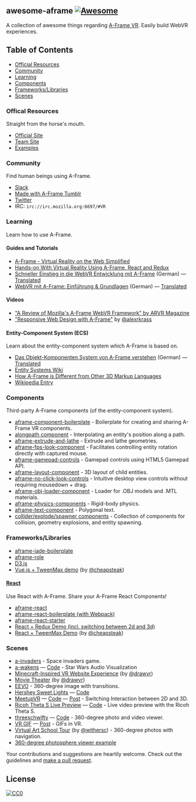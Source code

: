 ## awesome-aframe [![Awesome](https://cdn.rawgit.com/sindresorhus/awesome/d7305f38d29fed78fa85652e3a63e154dd8e8829/media/badge.svg)](https://github.com/sindresorhus/awesome)

A collection of awesome things regarding [A-Frame VR](https://github.com/aframevr/aframe). Easily build WebVR experiences.

## Table of Contents

- [Official Resources](#official-resources)
- [Community](#community)
- [Learning](#learning)
- [Components](#components)
- [Frameworks/Libraries](#frameworks-libraries)
- [Scenes](#scenes)

### Offical Resources

Straight from the horse's mouth.

- [Official Site](https://aframe.io)
- [Team Site](http://mozvr.com)
- [Examples](https://aframe.io/examples/)

### Community

Find human beings using A-Frame.

- [Slack](http://aframevr-slack.herokuapp.com/)
- [Made with A-Frame Tumblr](http://aframevr.tumblr.com/)
- [Twitter](https://twitter.com/aframevr)
- IRC: `irc://irc.mozilla.org:6697/#VR`

### Learning

Learn how to use A-Frame.

#### Guides and Tutorials

- [A-Frame - Virtual Reality on the Web Simplified](http://ngokevin.com/blog/aframe)
- [Hands-on With Virtual Reality Using A-Frame, React and Redux](https://medium.com/immersion-for-the-win/hands-on-with-virtual-reality-using-a-frame-react-and-redux-bc66240834f7#.nce7sfdzl)
- [Schneller Einstieg in die WebVR Entwicklung mit A-Frame](http://thevrjump.com/de/aframe-einstieg) (German) &mdash; [Translated](https://translate.google.com/translate?hl=en&sl=auto&tl=en&u=http%3A%2F%2Fthevrjump.com%2Fde%2Faframe-einstieg)
- [WebVR mit A-Frame: Einführung & Grundlagen](http://thevrjump.com/de/aframe-grundlagen) (German) &mdash; [Translated](https://translate.google.com/translate?hl=en&sl=auto&tl=en&u=http%3A%2F%2Fthevrjump.com%2Fde%2Faframe-grundlagen)

#### Videos

- ["A Review of Mozilla's A-Frame WebVR Framework" by ARVR Magazine](https://www.youtube.com/watch?v=4IqBLoJd0ww)
- ["Responsive Web Design with A-Frame"](https://www.youtube.com/watch?v=HogJdsepZRo) by [@alexrkrass]

#### Entity-Component System (ECS)

Learn about the entity-component system which A-Frame is based on.

- [Das Objekt-Komponenten System von A-Frame verstehen](http://thevrjump.com/de/aframe-system) (German) &mdash; [Translated](https://translate.google.com/translate?sl=auto&tl=en&js=y&prev=_t&hl=en&ie=UTF-8&u=http%3A%2F%2Fthevrjump.com%2Fde%2Faframe-system&edit-text=)
- [Entity Systems Wiki](http://entity-systems.wikidot.com/)
- [How A-Frame is Different from Other 3D Markup Languages](http://ngokevin.com/blog/aframe-vs-3dml/)
- [Wikipedia Entry](https://en.wikipedia.org/wiki/Entity_component_system)

### Components

Third-party A-Frame components (of the entity-component system).

- [aframe-component-boilerplate](https://github.com/ngokevin/aframe-component-boilerplate) - Boilerplate for creating and sharing A-Frame VR components.
- [alongpath component](https://jsbin.com/dasefeh/edit?html,output) - Interpolating an entity's position along a path.
- [aframe-extrude-and-lathe](https://github.com/JosePedroDias/aframe-extrude-and-lathe) - Extrude and lathe geometries.
- [aframe-fps-look-component](https://github.com/cemkod/aframe-fps-look-component) - Facilitates controlling entity rotation directly with captured mouse.
- [aframe-gamepad-controls](https://github.com/donmccurdy/aframe-gamepad-controls) - Gamepad controls using HTML5 Gamepad API.
- [aframe-layout-component](https://github.com/ngokevin/aframe-layout-component) - 3D layout of child entities.
- [aframe-no-click-look-controls](https://github.com/alexrkass/aframe-no-click-look-controls) - Intuitive desktop view controls without requiring mousedown + drag.
- [aframe-obj-loader-component](https://github.com/donmccurdy/aframe-obj-loader-component) - Loader for .OBJ models and .MTL materials.
- [aframe-physics-components](https://github.com/ngokevin/aframe-physics-components) - Rigid-body physics.
- [aframe-text-component](https://github.com/ngokevin/aframe-text-component) - Polygonal text.
- [collider/explode/spawner components](https://github.com/dmarcos/a-invaders/tree/master/js/components) - Collection of components for collision, geometry explosions, and entity spawning.

### Frameworks/Libraries

- [aframe-jade-boilerplate](https://github.com/KevinGrandon/aframe-jade-boilerplate)
- [aframe-role](https://github.com/Popmotion/aframe-role)
- [D3.js](http://blockbuilder.org/enjalot/1fd196cd99f8d58a56d3)
- [Vue.js + TweenMax demo](http://codepen.io/cheapsteak/pen/dGXZjx?editors=101) (by [@cheapsteak])

#### [React](https://github.com/facebook/react)

Use React with A-Frame. Share your A-Frame React Components!

- [aframe-react](https://github.com/ngokevin/aframe-react)
- [aframe-react-boilerplate (with Webpack)](https://github.com/ngokevin/aframe-react-boilerplate)
- [aframe-react-starter](https://github.com/fouad/aframe-react-starter)
- [React + Redux Demo (incl. switching between 2d and 3d)](https://github.com/RSpace/aframe-meetup-example)
- [React + TweenMax Demo](http://codepen.io/cheapsteak/pen/pgbdGa?editors=001) (by [@cheapsteak])

### Scenes

- [a-invaders](https://github.com/dmarcos/a-invaders) - Space invaders game.
- [a-wakens](https://ngokevin.github.com/a-wakens) &mdash; [Code](https://github.com/ngokevin/a-wakens) - Star Wars Audio Visualization
- [Minecraft-Inspired VR Website Experience](http://drawvr.com/) (by [@drawvr])
- [Movie Theater](http://drawvr.com/theater/) (by [@drawvr])
- [EEVO](http://mhansen-dev.eevo.nyc/) - 360-degree image with transitions.
- [Hershey Sweet Lights](https://htmlpreview.github.io/?https://github.com/davexoxide/sweet-lights/blob/master/index.html) &mdash; [Code](https://github.com/davexoxide/sweet-lights/)
- [MeetupVR](http://immersionftw.com/meetup-vr) &mdash; [Code](https://github.com/RSpace/aframe-meetup-example) &mdash; [Post](https://medium.com/immersion-for-the-win/hands-on-with-virtual-reality-using-a-frame-react-and-redux-bc66240834f7) - Switching Interaction between 2D and 3D.
- [Ricoh Theta S Live Preview](https://gtk2k.github.io/aframe_theta_s_live_preview/livepreview.html) &mdash; [Code](https://github.com/gtk2k/gtk2k.github.io/tree/master/aframe_theta_s_live_preview) - Live video preview with the Ricoh Theta S.
- [threeschwifty](https://ngokevin.github.com/threeschwifty) &mdash; [Code](https://github.com/ngokevin/threeschwifty) - 360-degree photo and video viewer.
- [VR GIF](http://x627.com/vr-gif/) &mdash; [Post](http://x627.com/a-frame-is-awesome/) - GIFs in VR.
- [Virtual Art School Tour](http://stampswebdesign.com/withersc/hud/index.html) (by [@withersc]) - 360-degree photos with navigation.
- [360-degree photosphere viewer example](https://github.com/IdeaSpaceVR/aframe-360-degree-photosphere)

Your contributions and suggestions are heartily welcome. Check out the guidelines and [make a pull request](https://github.com/aframevr/awesome-aframe/edit/master/README.md).

## License

[![CC0](https://i.creativecommons.org/p/zero/1.0/88x31.png)](https://creativecommons.org/publicdomain/zero/1.0/)


[@alexrkrass]: https://github.com/alexrkass
[@cheapsteak]: https://github.com/cheapsteak/
[@drawvr]: https://www.reddit.com/user/drawvr
[@withersc]: https://www.behance.net/chriswithers
